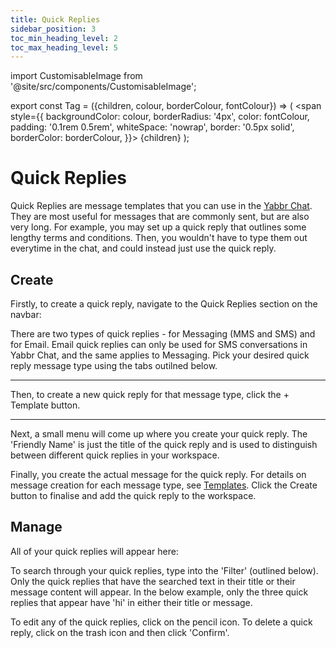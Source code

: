 ```yaml
---
title: Quick Replies
sidebar_position: 3
toc_min_heading_level: 2
toc_max_heading_level: 5
---
```


import CustomisableImage from '@site/src/components/CustomisableImage';

export const Tag = ({children, colour, borderColour, fontColour}) => (
<span
style={{
    backgroundColor: colour,
    borderRadius: '4px',
    color: fontColour,
    padding: '0.1rem 0.5rem',
    whiteSpace: 'nowrap',
    border: '0.5px solid',
    borderColor: borderColour,
    }}>
{children}
</span>
);

# Quick Replies

Quick Replies are message templates that you can use in the [Yabbr Chat](./chat.md). They are most useful for messages that are commonly sent, but are also very long. For example, you may set up a quick reply that outlines some lengthy terms and conditions. Then, you wouldn't have to type them out everytime in the chat, and could instead just use the quick reply.

## Create

Firstly, to create a quick reply, navigate to the Quick Replies section on the navbar:

<CustomisableImage src="/img/quick-reply-navbar.png" alt="Quick Reply Navbar" width="336"/>

There are two types of quick replies - for Messaging (MMS and SMS) and for Email. Email quick replies can only be used for SMS conversations in Yabbr Chat, and the same applies to Messaging. Pick your desired quick reply message type using the tabs outilned below.


<CustomisableImage src="/img/quick-reply-type.png" alt="Quick Reply Type Selection" width="500"/>

---

Then, to create a new quick reply for that message type, click the <Tag colour="#1582d8" borderColour="#1582d8" fontColour="#FFFFFF">+ Template</Tag> button. 

<CustomisableImage src="/img/quick-reply-create.png" alt="Quick Reply Creation"/>

---

Next, a small menu will come up where you create your quick reply. The 'Friendly Name' is just the title of the quick reply and is used to distinguish between different quick replies in your workspace.

<CustomisableImage src="/img/quick-reply-menu.png" alt="Quick Reply Menu"/>

Finally, you create the actual message for the quick reply. For details on message creation for each message type, see [Templates](../category/templates/). Click the <Tag colour="#1582d8" borderColour="#1582d8" fontColour="#FFFFFF">Create</Tag> button to finalise and add the quick reply to the workspace.

## Manage

All of your quick replies will appear here:

<CustomisableImage src="/img/quick-reply-overview.png" alt="Quick Reply Overview"/>

To search through your quick replies, type into the 'Filter' (outlined below). Only the quick replies that have the searched text in their title or their message content will appear. In the below example, only the three quick replies that appear have 'hi' in either their title or message.

<CustomisableImage src="/img/quick-reply-filter.png" alt="Quick Reply Search"/>

To edit any of the quick replies, click on the pencil icon. To delete a quick reply, click on the trash icon and then click 'Confirm'.

<CustomisableImage src="/img/quick-reply-actions.png" alt="Quick Reply Actions"/>



